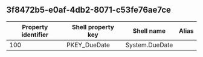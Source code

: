 ## 3f8472b5-e0af-4db2-8071-c53fe76ae7ce

Property identifier | Shell property key | Shell name | Alias
--- | --- | --- | ---
100 | PKEY_DueDate | System.DueDate | 

